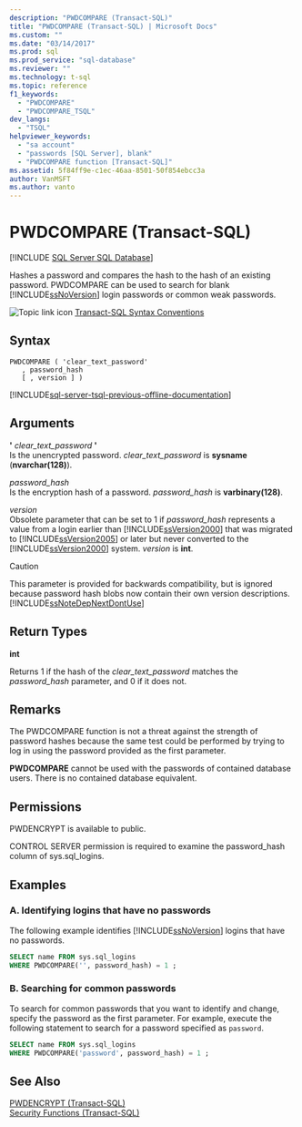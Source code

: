```yaml
---
description: "PWDCOMPARE (Transact-SQL)"
title: "PWDCOMPARE (Transact-SQL) | Microsoft Docs"
ms.custom: ""
ms.date: "03/14/2017"
ms.prod: sql
ms.prod_service: "sql-database"
ms.reviewer: ""
ms.technology: t-sql
ms.topic: reference
f1_keywords: 
  - "PWDCOMPARE"
  - "PWDCOMPARE_TSQL"
dev_langs: 
  - "TSQL"
helpviewer_keywords: 
  - "sa account"
  - "passwords [SQL Server], blank"
  - "PWDCOMPARE function [Transact-SQL]"
ms.assetid: 5f84ff9e-c1ec-46aa-8501-50f854ebcc3a
author: VanMSFT
ms.author: vanto
---
```

# PWDCOMPARE (Transact-SQL)
[!INCLUDE [SQL Server SQL Database](../../includes/applies-to-version/sql-asdb.md)]

  Hashes a password and compares the hash to the hash of an existing password. PWDCOMPARE can be used to search for blank [!INCLUDE[ssNoVersion](../../includes/ssnoversion-md.md)] login passwords or common weak passwords.  
  
 ![Topic link icon](../../database-engine/configure-windows/media/topic-link.gif "Topic link icon") [Transact-SQL Syntax Conventions](../../t-sql/language-elements/transact-sql-syntax-conventions-transact-sql.md)  
  
## Syntax  
  
```syntaxsql
PWDCOMPARE ( 'clear_text_password'  
   , password_hash   
   [ , version ] )  
```  
  
[!INCLUDE[sql-server-tsql-previous-offline-documentation](../../includes/sql-server-tsql-previous-offline-documentation.md)]

## Arguments
 **'** *clear_text_password* **'**  
 Is the unencrypted password. *clear_text_password* is **sysname** (**nvarchar(128)**).  
  
 *password_hash*  
 Is the encryption hash of a password. *password_hash* is **varbinary(128)**.  
  
 *version*  
 Obsolete parameter that can be set to 1 if *password_hash* represents a value from a login earlier than [!INCLUDE[ssVersion2000](../../includes/ssversion2000-md.md)] that was migrated to [!INCLUDE[ssVersion2005](../../includes/ssversion2005-md.md)] or later but never converted to the [!INCLUDE[ssVersion2000](../../includes/ssversion2000-md.md)] system. *version* is **int**.  
  
> [!CAUTION]  
>  This parameter is provided for backwards compatibility, but is ignored because password hash blobs now contain their own version descriptions. [!INCLUDE[ssNoteDepNextDontUse](../../includes/ssnotedepnextdontuse-md.md)]  
  
## Return Types  
 **int**  
  
 Returns 1 if the hash of the *clear_text_password* matches the *password_hash* parameter, and 0 if it does not.  
  
## Remarks  
 The PWDCOMPARE function is not a threat against the strength of password hashes because the same test could be performed by trying to log in using the password provided as the first parameter.  
  
 **PWDCOMPARE** cannot be used with the passwords of contained database users. There is no contained database equivalent.  
  
## Permissions  
 PWDENCRYPT is available to public.  
  
 CONTROL SERVER permission is required to examine the password_hash column of sys.sql_logins.  
  
## Examples  
  
### A. Identifying logins that have no passwords  
 The following example identifies [!INCLUDE[ssNoVersion](../../includes/ssnoversion-md.md)] logins that have no passwords.  
  
```sql  
SELECT name FROM sys.sql_logins   
WHERE PWDCOMPARE('', password_hash) = 1 ;  
```  
  
### B. Searching for common passwords  
 To search for common passwords that you want to identify and change, specify the password as the first parameter. For example, execute the following statement to search for a password specified as `password`.  
  
```sql  
SELECT name FROM sys.sql_logins   
WHERE PWDCOMPARE('password', password_hash) = 1 ;  
```  
  
## See Also  
 [PWDENCRYPT &#40;Transact-SQL&#41;](../../t-sql/functions/pwdencrypt-transact-sql.md)   
 [Security Functions &#40;Transact-SQL&#41;](../../t-sql/functions/security-functions-transact-sql.md)  
  
  
